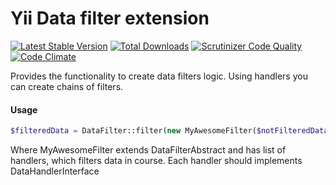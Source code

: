 Yii Data filter extension
=========================

[![Latest Stable Version](https://poser.pugx.org/yiicod/yii2-datafilter/v/stable)](https://packagist.org/packages/yiicod/yii2-datafilter) [![Total Downloads](https://poser.pugx.org/yiicod/yii2-datafilter/downloads)](https://packagist.org/packages/yiicod/yii2-datafilter) [![Scrutinizer Code Quality](https://scrutinizer-ci.com/g/yiicod/yii2-datafilter/badges/quality-score.png?b=master)](https://scrutinizer-ci.com/g/yiicod/yii2-datafilter/?branch=master)[![Code Climate](https://codeclimate.com/github/yiicod/yii2-datafilter/badges/gpa.svg)](https://codeclimate.com/github/yiicod/yii2-datafilter)

Provides the functionality to create data filters logic. 
Using handlers you can create chains of filters.

#### Usage

```php
$filteredData = DataFilter::filter(new MyAwesomeFilter($notFilteredData, $additionalParamsForFilteringData));
```

Where MyAwesomeFilter extends DataFilterAbstract and has list of handlers, which filters data in course.
Each handler should implements DataHandlerInterface